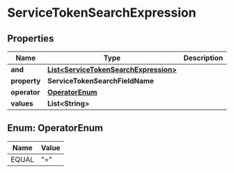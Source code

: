 

# ServiceTokenSearchExpression


## Properties

| Name | Type | Description | Notes |
|------------ | ------------- | ------------- | -------------|
|**and** | [**List&lt;ServiceTokenSearchExpression&gt;**](ServiceTokenSearchExpression.md) |  |  [optional] |
|**property** | **ServiceTokenSearchFieldName** |  |  [optional] |
|**operator** | [**OperatorEnum**](#OperatorEnum) |  |  [optional] |
|**values** | **List&lt;String&gt;** |  |  [optional] |



## Enum: OperatorEnum

| Name | Value |
|---- | -----|
| EQUAL | &quot;&#x3D;&quot; |



